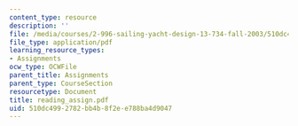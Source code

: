 ```yaml
---
content_type: resource
description: ''
file: /media/courses/2-996-sailing-yacht-design-13-734-fall-2003/510dc4992782bb4b8f2ee788ba4d9047_reading_assign.pdf
file_type: application/pdf
learning_resource_types:
- Assignments
ocw_type: OCWFile
parent_title: Assignments
parent_type: CourseSection
resourcetype: Document
title: reading_assign.pdf
uid: 510dc499-2782-bb4b-8f2e-e788ba4d9047
---
```

